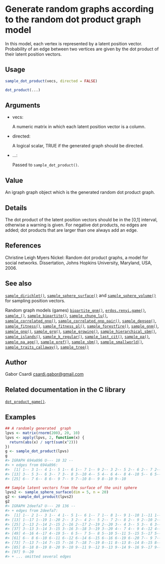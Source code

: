 # Generate random graphs according to the random dot product graph model

In this model, each vertex is represented by a latent position vector.
Probability of an edge between two vertices are given by the dot product
of their latent position vectors.

## Usage

``` r
sample_dot_product(vecs, directed = FALSE)

dot_product(...)
```

## Arguments

- vecs:

  A numeric matrix in which each latent position vector is a column.

- directed:

  A logical scalar, TRUE if the generated graph should be directed.

- ...:

  Passed to `sample_dot_product()`.

## Value

An igraph graph object which is the generated random dot product graph.

## Details

The dot product of the latent position vectors should be in the \[0,1\]
interval, otherwise a warning is given. For negative dot products, no
edges are added; dot products that are larger than one always add an
edge.

## References

Christine Leigh Myers Nickel: Random dot product graphs, a model for
social networks. Dissertation, Johns Hopkins University, Maryland, USA,
2006.

## See also

[`sample_dirichlet()`](https://r.igraph.org/reference/sample_dirichlet.md),
[`sample_sphere_surface()`](https://r.igraph.org/reference/sample_sphere_surface.md)
and
[`sample_sphere_volume()`](https://r.igraph.org/reference/sample_sphere_volume.md)
for sampling position vectors.

Random graph models (games)
[`bipartite_gnm()`](https://r.igraph.org/reference/sample_bipartite_gnm.md),
[`erdos.renyi.game()`](https://r.igraph.org/reference/erdos.renyi.game.md),
[`sample_()`](https://r.igraph.org/reference/sample_.md),
[`sample_bipartite()`](https://r.igraph.org/reference/sample_bipartite.md),
[`sample_chung_lu()`](https://r.igraph.org/reference/sample_chung_lu.md),
[`sample_correlated_gnp()`](https://r.igraph.org/reference/sample_correlated_gnp.md),
[`sample_correlated_gnp_pair()`](https://r.igraph.org/reference/sample_correlated_gnp_pair.md),
[`sample_degseq()`](https://r.igraph.org/reference/sample_degseq.md),
[`sample_fitness()`](https://r.igraph.org/reference/sample_fitness.md),
[`sample_fitness_pl()`](https://r.igraph.org/reference/sample_fitness_pl.md),
[`sample_forestfire()`](https://r.igraph.org/reference/sample_forestfire.md),
[`sample_gnm()`](https://r.igraph.org/reference/sample_gnm.md),
[`sample_gnp()`](https://r.igraph.org/reference/sample_gnp.md),
[`sample_grg()`](https://r.igraph.org/reference/sample_grg.md),
[`sample_growing()`](https://r.igraph.org/reference/sample_growing.md),
[`sample_hierarchical_sbm()`](https://r.igraph.org/reference/sample_hierarchical_sbm.md),
[`sample_islands()`](https://r.igraph.org/reference/sample_islands.md),
[`sample_k_regular()`](https://r.igraph.org/reference/sample_k_regular.md),
[`sample_last_cit()`](https://r.igraph.org/reference/sample_last_cit.md),
[`sample_pa()`](https://r.igraph.org/reference/sample_pa.md),
[`sample_pa_age()`](https://r.igraph.org/reference/sample_pa_age.md),
[`sample_pref()`](https://r.igraph.org/reference/sample_pref.md),
[`sample_sbm()`](https://r.igraph.org/reference/sample_sbm.md),
[`sample_smallworld()`](https://r.igraph.org/reference/sample_smallworld.md),
[`sample_traits_callaway()`](https://r.igraph.org/reference/sample_traits_callaway.md),
[`sample_tree()`](https://r.igraph.org/reference/sample_tree.md)

## Author

Gabor Csardi <csardi.gabor@gmail.com>

## Related documentation in the C library

[`dot_product_game()`](https://igraph.org/c/html/latest/igraph-Generators.html#igraph_dot_product_game).

## Examples

``` r
## A randomly generated  graph
lpvs <- matrix(rnorm(200), 20, 10)
lpvs <- apply(lpvs, 2, function(x) {
  return(abs(x) / sqrt(sum(x^2)))
})
g <- sample_dot_product(lpvs)
g
#> IGRAPH 694a896 U--- 10 32 -- 
#> + edges from 694a896:
#>  [1] 1-- 3 1-- 4 1-- 5 1-- 6 1-- 7 1-- 9 2-- 3 2-- 5 2-- 6 2-- 7 2-- 9 2--10
#> [13] 3-- 5 3-- 6 3-- 7 3-- 8 3--10 4-- 5 4-- 6 4-- 8 4--10 5-- 6 5-- 7 5-- 8
#> [25] 6-- 7 6-- 8 6-- 9 7-- 9 7--10 8-- 9 8--10 9--10

## Sample latent vectors from the surface of the unit sphere
lpvs2 <- sample_sphere_surface(dim = 5, n = 20)
g2 <- sample_dot_product(lpvs2)
g2
#> IGRAPH 2deefa7 U--- 20 136 -- 
#> + edges from 2deefa7:
#>  [1] 1-- 2 1-- 3 1-- 4 1-- 5 1-- 6 1-- 7 1-- 8 1-- 9 1--10 1--11 1--14 1--16
#> [13] 1--17 1--19 1--20 2-- 3 2-- 4 2-- 5 2-- 7 2-- 8 2-- 9 2--10 2--11 2--12
#> [25] 2--13 2--14 2--15 2--16 2--17 2--19 2--20 3-- 4 3-- 5 3-- 6 3-- 8 3-- 9
#> [37] 3--13 3--14 3--15 3--16 3--18 3--19 3--20 4-- 7 4-- 9 4--12 4--13 4--14
#> [49] 4--16 4--17 4--19 5-- 6 5-- 7 5-- 8 5--10 5--11 5--15 5--17 5--20 6-- 7
#> [61] 6-- 8 6--10 6--11 6--12 6--14 6--15 6--16 6--19 6--20 7-- 9 7--10 7--12
#> [73] 7--13 7--14 7--15 7--16 7--18 7--19 8--11 8--13 8--14 8--15 8--16 8--17
#> [85] 8--18 8--19 8--20 9--10 9--11 9--12 9--13 9--14 9--16 9--17 9--18 9--19
#> [97] 9--20
#> + ... omitted several edges
```
